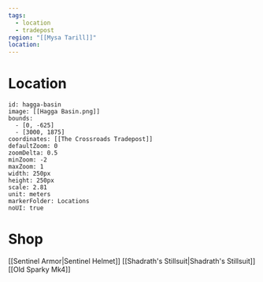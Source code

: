 ```yaml
---
tags:
  - location
  - tradepost
region: "[[Mysa Tarill]]"
location:
---
```

# Location
```leaflet
id: hagga-basin
image: [[Hagga Basin.png]]
bounds:
  - [0, -625]
  - [3000, 1875]
coordinates: [[The Crossroads Tradepost]]
defaultZoom: 0
zoomDelta: 0.5
minZoom: -2
maxZoom: 1
width: 250px
height: 250px
scale: 2.81
unit: meters
markerFolder: Locations
noUI: true
```
# Shop
[[Sentinel Armor|Sentinel Helmet]]
[[Shadrath's Stillsuit|Shadrath's Stillsuit]]
[[Old Sparky Mk4]]